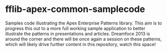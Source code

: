 fflib-apex-common-samplecode
============================

Samples code illustrating the Apex Enterprise Patterns library. This aim is to progress this out to a more full working sample application to better illustrate the patterns in presentations and articles. Dreamfoce 2013 is around the corner and there will be once again a session on these patterns, which will likely drive further content in this repository, watch this space!
